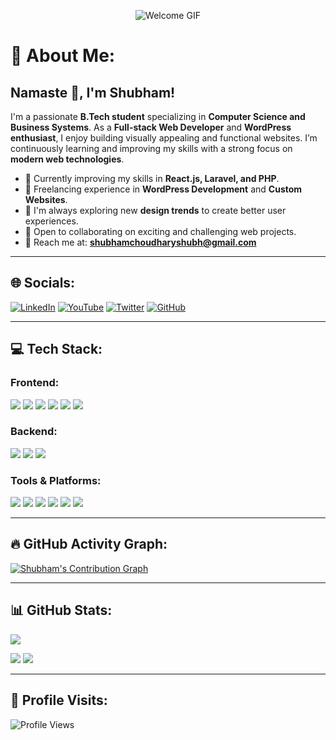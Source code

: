<p align="center">
  <img src="https://repository-images.githubusercontent.com/462900780/0a10af70-6cbf-46df-9071-0ff586a3b1d6" alt="Welcome GIF" />
</p>

# 💫 About Me:
## Namaste 🙏, I'm Shubham!

I'm a passionate **B.Tech student** specializing in **Computer Science and Business Systems**. As a **Full-stack Web Developer** and **WordPress enthusiast**, I enjoy building visually appealing and functional websites. I’m continuously learning and improving my skills with a strong focus on **modern web technologies**.

- 🌱 Currently improving my skills in **React.js, Laravel, and PHP**.
- 💼 Freelancing experience in **WordPress Development** and **Custom Websites**.
- 🎨 I'm always exploring new **design trends** to create better user experiences.
- 🤝 Open to collaborating on exciting and challenging web projects.
- 📧 Reach me at: **shubhamchoudharyshubh@gmail.com**

---

## 🌐 Socials:
[![LinkedIn](https://img.shields.io/badge/LinkedIn-%230077B5.svg?style=for-the-badge&logo=linkedin&logoColor=white)](https://linkedin.com/in/shubham-choudhary-shubh) 
[![YouTube](https://img.shields.io/badge/YouTube-%23FF0000.svg?style=for-the-badge&logo=YouTube&logoColor=white)](https://youtube.com/@YorShubham) 
[![Twitter](https://img.shields.io/badge/Twitter-%231DA1F2.svg?style=for-the-badge&logo=twitter&logoColor=white)](https://x.com/Shubham7225)
[![GitHub](https://img.shields.io/badge/GitHub-%23121011.svg?style=for-the-badge&logo=github&logoColor=white)](https://github.com/ShubhamChoudharyShubh)

---

## 💻 Tech Stack:

### Frontend:
<p align="left">
  <img src="https://img.shields.io/badge/html5-%23E34F26.svg?style=for-the-badge&logo=html5&logoColor=white" />
  <img src="https://img.shields.io/badge/css3-%231572B6.svg?style=for-the-badge&logo=css3&logoColor=white" />
  <img src="https://img.shields.io/badge/javascript-%23323330.svg?style=for-the-badge&logo=javascript&logoColor=%23F7DF1E" />
  <img src="https://img.shields.io/badge/bootstrap-%23563D7C.svg?style=for-the-badge&logo=bootstrap&logoColor=white" />
  <img src="https://img.shields.io/badge/tailwindcss-%2338B2AC.svg?style=for-the-badge&logo=tailwind-css&logoColor=white" />
  <img src="https://img.shields.io/badge/react-%2361DAFB.svg?style=for-the-badge&logo=react&logoColor=white" />
</p>

### Backend:
<p align="left">
  <img src="https://img.shields.io/badge/php-%23777BB4.svg?style=for-the-badge&logo=php&logoColor=white" />
  <img src="https://img.shields.io/badge/laravel-%23FF2D20.svg?style=for-the-badge&logo=laravel&logoColor=white" />
  <img src="https://img.shields.io/badge/mysql-%2300f.svg?style=for-the-badge&logo=mysql&logoColor=white" />
</p>

### Tools & Platforms:
<p align="left">
  <img src="https://img.shields.io/badge/git-%23F05033.svg?style=for-the-badge&logo=git&logoColor=white" />
  <img src="https://img.shields.io/badge/canva-%2300C4CC.svg?style=for-the-badge&logo=canva&logoColor=white" />
  <img src="https://img.shields.io/badge/figma-%23F24E1E.svg?style=for-the-badge&logo=figma&logoColor=white" />
  <img src="https://img.shields.io/badge/netlify-%2300C7B7.svg?style=for-the-badge&logo=netlify&logoColor=white" />
  <img src="https://img.shields.io/badge/wordpress-%230074A6.svg?style=for-the-badge&logo=wordpress&logoColor=white" />
  <img src="https://img.shields.io/badge/elementor-%23d6336c.svg?style=for-the-badge&logo=elementor&logoColor=white" />
</p>

---

## 🔥 GitHub Activity Graph:
[![Shubham's Contribution Graph](https://github-readme-activity-graph.vercel.app/graph?username=ShubhamChoudharyShubh&theme=react-dark&hide_border=true)](https://github.com/ashutosh00710/github-readme-activity-graph)

---

## 📊 GitHub Stats:
<p align="left">
  <img src="https://github-readme-stats.vercel.app/api/top-langs/?username=ShubhamChoudharyShubh&theme=react&hide_border=false&include_all_commits=true&count_private=true&layout=compact" />
</p>

<p align="left">
  <img src="https://github-readme-stats.vercel.app/api?username=ShubhamChoudharyShubh&theme=react&hide_border=false&include_all_commits=true&count_private=true" />
  <img src="https://github-readme-streak-stats.herokuapp.com/?user=ShubhamChoudharyShubh&theme=react&hide_border=false" />
</p>

---

## 🔗 Profile Visits:
<p align="left">
  <img src="https://komarev.com/ghpvc/?username=ShubhamChoudharyShubh&label=Profile%20Views&color=blueviolet&style=for-the-badge" alt="Profile Views" />
</p>
